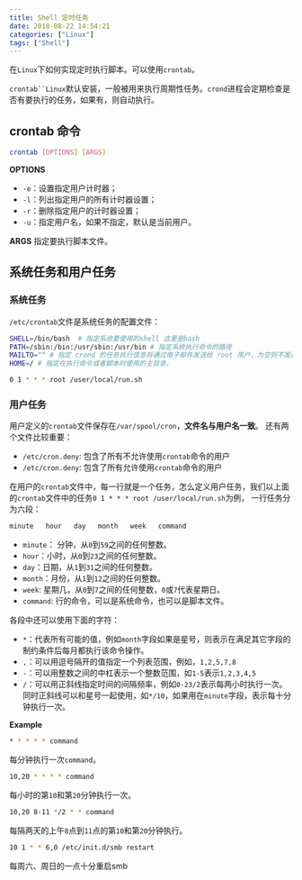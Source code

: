 ```yaml
---
title: Shell 定时任务
date: 2018-08-22 14:54:21
categories: ["Linux"]
tags: ["Shell"]
---
```


在`Linux`下如何实现定时执行脚本。可以使用`crontab`。

<!-- more -->

`crontab``Linux`默认安装，一般被用来执行周期性任务。`crond`进程会定期检查是否有要执行的任务，如果有，则自动执行。

## crontab 命令
```bash
crontab [OPTIONS] [ARGS]
```

**OPTIONS**
- `-e`：设置指定用户计时器；
- `-l`：列出指定用户的所有计时器设置；
- `-r`：删除指定用户的计时器设置；
- `-u`：指定用户名，如果不指定，默认是当前用户。

**ARGS**
指定要执行脚本文件。

## 系统任务和用户任务
### 系统任务
`/etc/crontab`文件是系统任务的配置文件：
```bash
SHELL=/bin/bash  # 指定系统要使用的shell 这里是bash
PATH=/sbin:/bin:/usr/sbin:/usr/bin # 指定系统执行命令的路径
MAILTO="" # 指定 crond 的任务执行信息将通过电子邮件发送给 root 用户，为空则不发送
HOME=/ # 指定在执行命令或者脚本时使用的主目录。

0 1 * * * root /user/local/run.sh
```

### 用户任务
用户定义的`crontab`文件保存在`/var/spool/cron`，**文件名与用户名一致**。
还有两个文件比较重要：
- `/etc/cron.deny`: 包含了所有不允许使用`crontab`命令的用户
- `/etc/cron.deny`: 包含了所有允许使用`crontab`命令的用户

在用户的`crontab`文件中，每一行就是一个任务，怎么定义用户任务，我们以上面的`crontab`文件中的任务`0 1 * * * root /user/local/run.sh`为例，
一行任务分为六段：

```bash
minute   hour   day   month   week   command
```

- `minute`： 分钟，从`0`到`59`之间的任何整数。
- `hour`：小时，从`0`到`23`之间的任何整数。
- `day`：日期，从`1`到`31`之间的任何整数。
- `month`：月份，从`1`到`12`之间的任何整数。
- `week`: 星期几，从`0`到`7`之间的任何整数，`0`或`7`代表星期日。
- `command`: 行的命令，可以是系统命令，也可以是脚本文件。

各段中还可以使用下面的字符：
- `*`：代表所有可能的值，例如`month`字段如果是星号，则表示在满足其它字段的制约条件后每月都执行该命令操作。
- `,`：可以用逗号隔开的值指定一个列表范围，例如，`1,2,5,7,8`
- `-`：可以用整数之间的中杠表示一个整数范围，如`1-5`表示`1,2,3,4,5`
- `/`：可以用正斜线指定时间的间隔频率，例如`0-23/2`表示每两小时执行一次。同时正斜线可以和星号一起使用，如`*/10`，如果用在`minute`字段，表示每十分钟执行一次。

**Example**
```bash
* * * * * command
```
每分钟执行一次`command`。


```bash
10,20 * * * * command
```
每小时的第`10`和第`20`分钟执行一次。


```bash
10,20 8-11 */2 * * command
```
每隔两天的上午`8`点到`11`点的第`10`和第`20`分钟执行。


```bash
10 1 * * 6,0 /etc/init.d/smb restart
```
每周六、周日的一点十分重启smb